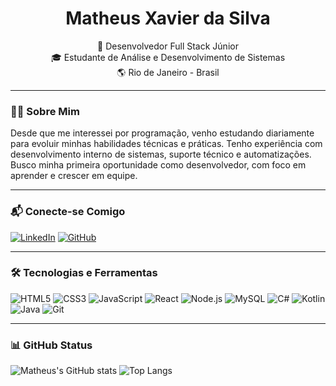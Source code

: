 <h1 align="center">Matheus Xavier da Silva</h1>
<p align="center">
  🚀 Desenvolvedor Full Stack Júnior <br>
  🎓 Estudante de Análise e Desenvolvimento de Sistemas <br>
  🌎 Rio de Janeiro - Brasil
</p>

---

### 👨‍💻 Sobre Mim

Desde que me interessei por programação, venho estudando diariamente para evoluir minhas habilidades técnicas e práticas. Tenho experiência com desenvolvimento interno de sistemas, suporte técnico e automatizações. Busco minha primeira oportunidade como desenvolvedor, com foco em aprender e crescer em equipe.

---

### 📬 Conecte-se Comigo
[![LinkedIn](https://img.shields.io/badge/-LinkedIn-0A66C2?style=for-the-badge&logo=linkedin&logoColor=white)](https://www.linkedin.com/in/matheus-xs)
[![GitHub](https://img.shields.io/badge/-GitHub-333?style=for-the-badge&logo=github&logoColor=white)](https://github.com/MatheusXavierS)

---

### 🛠️ Tecnologias e Ferramentas

![HTML5](https://img.shields.io/badge/HTML5-E34F26?style=for-the-badge&logo=html5&logoColor=white)
![CSS3](https://img.shields.io/badge/CSS3-1572B6?style=for-the-badge&logo=css3&logoColor=white)
![JavaScript](https://img.shields.io/badge/JavaScript-F7DF1E?style=for-the-badge&logo=javascript&logoColor=black)
![React](https://img.shields.io/badge/React-20232A?style=for-the-badge&logo=react&logoColor=61DAFB)
![Node.js](https://img.shields.io/badge/Node.js-339933?style=for-the-badge&logo=nodedotjs&logoColor=white)
![MySQL](https://img.shields.io/badge/MySQL-00758F?style=for-the-badge&logo=mysql&logoColor=white)
![C#](https://img.shields.io/badge/C%23-68217A?style=for-the-badge&logo=csharp&logoColor=white)
![Kotlin](https://img.shields.io/badge/Kotlin-7F52FF?style=for-the-badge&logo=kotlin&logoColor=white)
![Java](https://img.shields.io/badge/Java-ED8B00?style=for-the-badge&logo=java&logoColor=white)
![Git](https://img.shields.io/badge/Git-F05032?style=for-the-badge&logo=git&logoColor=white)

---

### 📊 GitHub Status

![Matheus's GitHub stats](https://github-readme-stats.vercel.app/api?username=MatheusXavierS&show_icons=true&theme=radical)
![Top Langs](https://github-readme-stats.vercel.app/api/top-langs/?username=MatheusXavierS&layout=compact&theme=radical)
